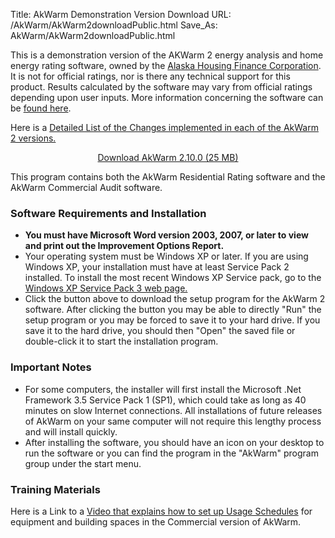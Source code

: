Title: AkWarm Demonstration Version Download
URL: /AkWarm/AkWarm2downloadPublic.html
Save_As: AkWarm/AkWarm2downloadPublic.html

This is a demonstration version of the AKWarm 2 energy analysis and home energy rating software, owned by the 
[Alaska Housing Finance Corporation](https://www.ahfc.us/efficiency/learn-and-diy/research-information-center/ric-links-interest/akwarm-energy-rating-software/).
It is not for official ratings, nor is there any technical support for this product. Results calculated by the software may vary from official ratings depending upon user inputs. 
More information concerning the software can be 
[found here](https://www.ahfc.us/efficiency/learn-and-diy/research-information-center/ric-links-interest/akwarm-energy-rating-software/). 

Here is a [Detailed List of the Changes implemented in each of the AkWarm 2
versions.](/AkWarm/AkWarm2changeLog.html)

<div class="panel">

<center><a href="https://ahfc.bmon.org/AkWarm/bin/AkWarm_2.10.0_setup.exe" class="button primary medium radius">
Download AkWarm 2.10.0 (25 MB)</a></center>

<p>This program contains both the AkWarm Residential Rating software and the AkWarm
Commercial Audit software.</p>

</div>

### Software Requirements and Installation

-   **You must have Microsoft Word version 2003, 2007, or later to view
    and print out the Improvement Options Report.**
-   Your operating system must be Windows XP or later. 
    If you are using Windows XP, your installation must have at least
    Service Pack 2 installed. To install the most recent Windows XP
    Service pack, go to the 
    [Windows XP Service Pack 3 web page.](https://support.microsoft.com/kb/322389)
-   Click the button above to download the setup
    program for the AkWarm 2 software. After clicking the button you may
    be able to directly "Run" the setup program or you may be forced to
    save it to your hard drive. If you save it to the hard drive, you
    should then "Open" the saved file or double-click it to start the
    installation program.

### Important Notes

-   For some computers, the installer will first install the Microsoft
    .Net Framework 3.5 Service Pack 1 (SP1), which could take as long as
    40 minutes on slow Internet connections. All installations of future
    releases of AkWarm on your same computer will not require this
    lengthy process and will install quickly.
-   After installing the software, you should have an icon on your
    desktop to run the software or you can find the program in the
    "AkWarm" program group under the start menu.


### Training Materials

Here is a Link to a [Video that explains how to set up Usage
Schedules](/AkWarm/video/schedule_video.html) for equipment and building spaces 
in the Commercial version of AkWarm.
